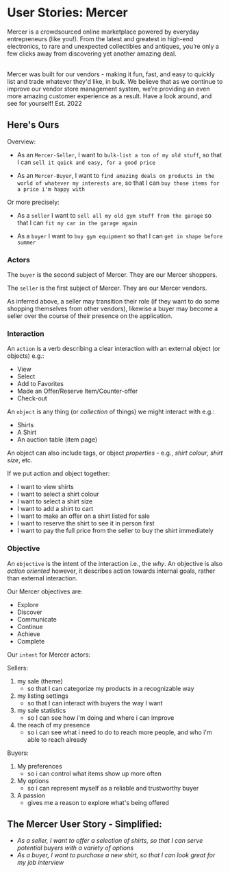 # User Stories: Mercer

Mercer is a crowdsourced online marketplace powered by everyday entrepreneurs (like you!). From the latest and greatest in high-end electronics, to rare and unexpected collectibles and antiques, you’re only a few clicks away from discovering yet another amazing deal. <br><br>

Mercer was built for our vendors - making it fun, fast, and easy to quickly list and trade whatever they'd like, in bulk. We believe that as we continue to improve our vendor store management system, we’re providing an even more amazing customer experience as a result.
Have a look around, and see for yourself!
Est. 2022

## Here's Ours

Overview:

- As an `Mercer-Seller`, I want to `bulk-list a ton of my old stuff`, so that I can `sell it quick and easy, for a good price`

- As an `Mercer-Buyer`, I want to `find amazing deals on products in the world of whatever my interests are`, so that I can `buy those items for a price i'm happy with`

Or more precisely:

- As a `seller` I want to `sell all my old gym stuff from the garage` so that I can `fit my car in the garage again`

- As a `buyer` I want to `buy gym equipment` so that I can `get in shape before summer`


### Actors

The `buyer` is the second subject of Mercer. They are our Mercer shoppers.

The `seller` is the first subject of Mercer. They are our Mercer vendors.

As inferred above, a seller may transition their role (if they want to do some shopping themselves from other vendors), likewise a buyer may become a seller over the course of their presence on the application.

### Interaction

An `action` is a verb describing a clear interaction with an external object (or objects) e.g.:

- View
- Select
- Add to Favorites
- Made an Offer/Reserve Item/Counter-offer
- Check-out

An `object` is any thing (or _collection_ of things) we might interact with e.g.:

- Shirts
- A Shirt
- An auction table (item page)

An object can also include tags, or object _properties_  - e.g., _shirt colour_, _shirt size_, etc.

If we put action and object together:

- I want to view shirts
- I want to select a shirt colour
- I want to select a shirt size
- I want to add a shirt to cart
- I want to make an offer on a shirt listed for sale
- I want to reserve the shirt to see it in person first
- I want to pay the full price from the seller to buy the shirt immediately

### Objective

An `objective` is the intent of the interaction i.e., the _why_. An objective is also _action oriented_ however, it describes action towards internal goals, rather than external interaction.

Our Mercer objectives are:

- Explore
- Discover
- Communicate
- Continue
- Achieve
- Complete

Our `intent` for Mercer actors:

Sellers:
1. my sale (theme)
    - so that I can categorize my products in a recognizable way
2. my listing settings
    - so that I can interact with buyers the way I want
3. my sale statistics
    - so I can see how i'm doing and where i can improve
4. the reach of my presence
    - so i can see what i need to do to reach more people, and who i'm able to reach already

Buyers:
1. My preferences
    - so i can control what items show up more often
2. My options
    - so i can represent myself as a reliable and trustworthy buyer
3. A passion
    - gives me a reason to explore what's being offered



## The Mercer User Story - Simplified:

- _As a seller, I want to offer a selection of shirts, so that I can serve potential buyers with a variety of options_
- _As a buyer, I want to purchase a new shirt, so that I can look great for my job interview_

